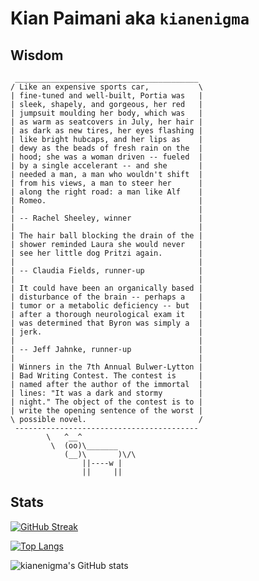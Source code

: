 # Kian Paimani aka `kianenigma`

## Wisdom

<!--START_SECTION:cowsay-->
```
 _________________________________________
/ Like an expensive sports car,           \
| fine-tuned and well-built, Portia was   |
| sleek, shapely, and gorgeous, her red   |
| jumpsuit moulding her body, which was   |
| as warm as seatcovers in July, her hair |
| as dark as new tires, her eyes flashing |
| like bright hubcaps, and her lips as    |
| dewy as the beads of fresh rain on the  |
| hood; she was a woman driven -- fueled  |
| by a single accelerant -- and she       |
| needed a man, a man who wouldn't shift  |
| from his views, a man to steer her      |
| along the right road: a man like Alf    |
| Romeo.                                  |
|                                         |
| -- Rachel Sheeley, winner               |
|                                         |
| The hair ball blocking the drain of the |
| shower reminded Laura she would never   |
| see her little dog Pritzi again.        |
|                                         |
| -- Claudia Fields, runner-up            |
|                                         |
| It could have been an organically based |
| disturbance of the brain -- perhaps a   |
| tumor or a metabolic deficiency -- but  |
| after a thorough neurological exam it   |
| was determined that Byron was simply a  |
| jerk.                                   |
|                                         |
| -- Jeff Jahnke, runner-up               |
|                                         |
| Winners in the 7th Annual Bulwer-Lytton |
| Bad Writing Contest. The contest is     |
| named after the author of the immortal  |
| lines: "It was a dark and stormy        |
| night." The object of the contest is to |
| write the opening sentence of the worst |
\ possible novel.                         /
 -----------------------------------------
        \   ^__^
         \  (oo)\_______
            (__)\       )\/\
                ||----w |
                ||     ||

```
<!--END_SECTION:cowsay-->


## Stats

[![GitHub Streak](http://github-readme-streak-stats.herokuapp.com?user=kianenigma)](https://git.io/streak-stats)

[![Top Langs](https://github-readme-stats.vercel.app/api/top-langs/?username=kianenigma&hide=Tex,SCSS)](https://github.com/anuraghazra/github-readme-stats)

![kianenigma's GitHub stats](https://github-readme-stats.vercel.app/api?username=kianenigma)




